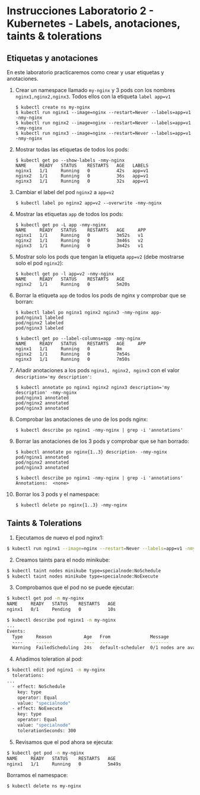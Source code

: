 # Instrucciones Laboratorio 2 - Kubernetes - Labels, anotaciones, taints & tolerations
## Etiquetas y anotaciones
En este laboratorio practicaremos como crear y usar etiquetas y anotaciones.

1. Crear un namespace llamado `my-nginx` y 3 pods con los nombres `nginx1,nginx2,nginx3`. Todos ellos con la etiqueta `label app=v1`

       $ kubectl create ns my-nginx
       $ kubectl run nginx1 --image=nginx --restart=Never --labels=app=v1 -nmy-nginx
       $ kubectl run nginx2 --image=nginx --restart=Never --labels=app=v1 -nmy-nginx
       $ kubectl run nginx3 --image=nginx --restart=Never --labels=app=v1 -nmy-nginx

2. Mostrar todas las etiquetas de todos los pods:

       $ kubectl get po --show-labels -nmy-nginx
       NAME     READY   STATUS    RESTARTS   AGE   LABELS
       nginx1   1/1     Running   0          42s   app=v1
       nginx2   1/1     Running   0          36s   app=v1
       nginx3   1/1     Running   0          32s   app=v1

3. Cambiar el label del pod `nginx2` a `app=v2`

       $ kubectl label po nginx2 app=v2 --overwrite -nmy-nginx

4. Mostrar las etiquetas `app` de todos los pods:

       $ kubectl get po -L app -nmy-nginx
       NAME     READY   STATUS    RESTARTS   AGE     APP
       nginx1   1/1     Running   0          3m52s   v1
       nginx2   1/1     Running   0          3m46s   v2
       nginx3   1/1     Running   0          3m42s   v1

5. Mostrar solo los pods que tengan la etiqueta `app=v2` (debe mostrarse solo el pod `nginx2`):

       $ kubectl get po -l app=v2 -nmy-nginx
       NAME     READY   STATUS    RESTARTS   AGE
       nginx2   1/1     Running   0          5m20s

6. Borrar la etiqueta `app` de todos los pods de nginx y comprobar que se borran:

       $ kubectl label po nginx1 nginx2 nginx3 -nmy-nginx app-
       pod/nginx1 labeled
       pod/nginx2 labeled
       pod/nginx3 labeled

       $ kubectl get po --label-columns=app -nmy-nginx
       NAME     READY   STATUS    RESTARTS   AGE     APP
       nginx1   1/1     Running   0          8m      
       nginx2   1/1     Running   0          7m54s   
       nginx3   1/1     Running   0          7m50s  

7. Añadir anotaciones a los pods `nginx1, nginx2, nginx3` con el valor `description='my description'`:

       $ kubectl annotate po nginx1 nginx2 nginx3 description='my description' -nmy-nginx
       pod/nginx1 annotated
       pod/nginx2 annotated
       pod/nginx3 annotated

8. Comprobar las anotaciones de uno de los pods nginx:

       $ kubectl describe po nginx1 -nmy-nginx | grep -i 'annotations'

9. Borrar las anotaciones de los 3 pods y comprobar que se han borrado:

       $ kubectl annotate po nginx{1..3} description- -nmy-nginx
       pod/nginx1 annotated
       pod/nginx2 annotated
       pod/nginx3 annotated
   
       $ kubectl describe po nginx1 -nmy-nginx | grep -i 'annotations'
       Annotations:  <none>

11. Borrar los 3 pods y el namespace:

        $ kubectl delete po nginx{1..3} -nmy-nginx
        

## Taints & Tolerations

1. Ejecutamos de nuevo el pod nginx1:
```bash
$ kubectl run nginx1 --image=nginx --restart=Never --labels=app=v1 -nmy-nginx
```

2. Creamos taints para el nodo minikube:
```bash
$ kubectl taint nodes minikube type=specialnode:NoSchedule
$ kubectl taint nodes minikube type=specialnode:NoExecute
```
3. Comprobamos que el pod no se puede ejecutar:
```bash
$ kubectl get pod -n my-nginx
NAME     READY   STATUS    RESTARTS   AGE
nginx1   0/1     Pending   0          10s

$ kubectl describe pod nginx1 -n my-nginx
...
Events:
  Type     Reason            Age   From               Message
  ----     ------            ----  ----               -------
  Warning  FailedScheduling  24s   default-scheduler  0/1 nodes are available: 1 node(s) had untolerated taint {type: specialnode}. preemption: 0/1 nodes are available: 1 Preemption is not helpful for scheduling..
```
4. Añadimos toleration al pod:
```bash
$ kubectl edit pod nginx1 -n my-nginx
  tolerations:
...
  - effect: NoSchedule
    key: type
    operator: Equal
    value: "specialnode"
  - effect: NoExecute
    key: type
    operator: Equal
    value: "specialnode"
    tolerationSeconds: 300
```
5. Revisamos que el pod ahora se ejecuta:
```bash
$ kubectl get pod -n my-nginx
NAME     READY   STATUS    RESTARTS   AGE
nginx1   1/1     Running   0          5m49s
```
Borramos el namespace:

	$ kubectl delete ns my-nginx
